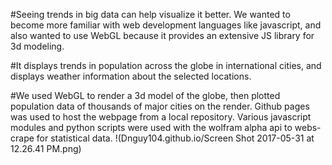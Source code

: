 #Seeing trends in big data can help visualize it better. We wanted to become more familiar with web development languages like javascript, and also wanted to use WebGL because it provides an extensive JS library for 3d modeling.

#It displays trends in population across the globe in international cities, and displays weather information about the selected locations.

#We used WebGL to render a 3d model of the globe, then plotted population data of thousands of major cities on the render. Github pages was used to host the webpage from a local repository. Various javascript modules and python scripts were used with the wolfram alpha api to webs-crape for statistical data.
!(Dnguy104.github.io/Screen Shot 2017-05-31 at 12.26.41 PM.png)
